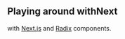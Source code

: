 ## Playing around withNext

with [Next.js](https://nextjs.org/) and [Radix](https://www.radix-ui.com/) components.
